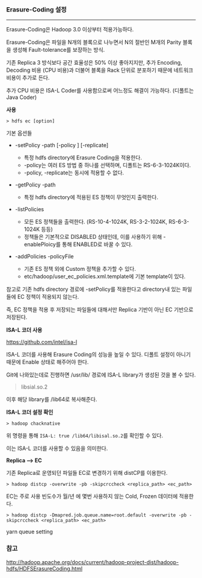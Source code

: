 ### Erasure-Coding 설정

<hr>

Erasure-Coding은 Hadoop 3.0 이상부터 적용가능하다.

 Erasure-Coding은 파일을 N개의 블록으로 나누면서 N의 절반인 M개의 Parity 블록을 생성해 Fault-tolerance를 보장하는 방식.

기존 Replica 3 방식보다 공간 효율성은 50% 이상 좋아지지만, 추가 Encoding, Decoding 비용 (CPU 비용)과 더불어 블록을 Rack 단위로 분포하기 때문에 네트워크 비용이 추가로 든다.

추가 CPU 비용은 ISA-L Coder를 사용함으로써 어느정도 해결이 가능하다. (디폴트는 Java Coder)



**사용**

```
> hdfs ec [option]
```

기본 옵션들

- -setPolicy -path <path> [-policy <policyName>] [-replicate]
  - 특정 hdfs directory에 Erasure Coding을 적용한다. 
  - -policy는 여러 ES 방법 중 하나를 선택하며, 디폴트는 RS-6-3-1024K이다.
  - -policy, -replicate는 동시에 적용할 수 없다.

- -getPolicy -path <path>
  - 특정 hdfs directory에 적용된 ES 정책이 무엇인지 출력한다.
- -listPolicies
  - 모든 ES 정책들을 출력한다. (RS-10-4-1024K, RS-3-2-1024K, RS-6-3-1024K 등등)
  - 정책들은 기본적으로 DISABLED 상태인데, 이를 사용하기 위해 -enablePloicy를 통해 ENABLED로 바꿀 수 있다.
- -addPolicies -policyFile <file>
  - 기존 ES 정책 외에 Custom 정책을 추가할 수 있다.
  - etc/hadoop/user_ec_policies.xml.template에 기본 template이 있다.



참고로 기존 hdfs directory 경로에 -setPolicy를 적용한다고 directory내 있는 파일들에 EC 정책이 적용되지 않는다.

즉, EC 정책을 적용 후 저장되는 파일들에 대해서만 Replica 기반이 아닌 EC 기반으로 저장된다.



**ISA-L 코더 사용**

https://github.com/intel/isa-l

ISA-L 코더를 사용해 Erasure Coding의 성능을 높일 수 있다. 디폴트 설정이 아니기 때문에 Enable 상태로 해주어야 한다.

Git에 나와있는데로 진행하면 /usr/lib/ 경로에 ISA-L library가 생성된 것을 볼 수 있다.

> libsial.so.2

이후 해당 library를 /lib64로 복사해준다.



**ISA-L 코더 설정 확인**

```
> hadoop chacknative
```

위 명령을 통해 `ISA-L: true /lib64/libisal.so.2`를 확인할 수 있다. 

이는 ISA-L 코더를 사용할 수 있음을 의미한다.



**Replica --> EC**

기존 Replica로 운영되던 파일들 EC로 변경하기 위해 distCP를 이용한다.

```
> hadoop distcp -overwrite -pb -skipcrccheck <replica_path> <ec_path>
```

EC는 주로 사용 빈도수가 월/년 에 몇번 사용하지 않는 Cold, Frozen 데이터에 적용한다. 



```
> hadoop distcp -Dmapred.job.queue.name=root.default -overwrite -pb -skipcrccheck <replica_path> <ec_path>
```

yarn queue setting




### 참고

http://hadoop.apache.org/docs/current/hadoop-project-dist/hadoop-hdfs/HDFSErasureCoding.html